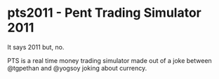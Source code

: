 # pts2011 - Pent Trading Simulator 2011
It says 2011 but, no.

PTS is a real time money trading simulator made out of a joke between @tgpethan and @yogsoy joking about currency.